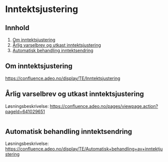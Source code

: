 # Inntektsjustering

## Innhold

1. [Om inntektsjustering](#om-inntektsjustering)
2. [Årlig varselbrev og utkast inntektsjustering](#årlig-varselbrev-og-utkast-inntektsjustering)
3. [Automatisk behandling inntektsendring](#automatisk-behandling-inntektsendring)

## Om inntektsjustering

https://confluence.adeo.no/display/TE/Inntektsjustering

## Årlig varselbrev og utkast inntektsjustering

Løsningsbeskrivelse: https://confluence.adeo.no/pages/viewpage.action?pageId=641029651

```mermaid

```

## Automatisk behandling inntektsendring

Løsningsbeskrivelse: https://confluence.adeo.no/display/TE/Automatisk+behandling+av+inntektjustering

```mermaid

```


